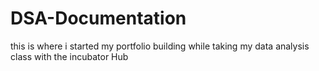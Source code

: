# DSA-Documentation
this is where i started my portfolio building while taking my data analysis class with the incubator Hub
